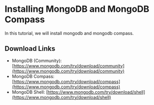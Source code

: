 # Installing MongoDB and MongoDB Compass

In this tutorial, we will install mongodb and mongodb compass.

## Download Links
- MongoDB (Community): [https://www.mongodb.com/try/download/community](https://www.mongodb.com/try/download/community) 
- MongoDB Compass: [https://www.mongodb.com/try/download/compass](https://www.mongodb.com/try/download/compass)
- MongoDB Shell: [https://www.mongodb.com/try/download/shell](https://www.mongodb.com/try/download/shell)